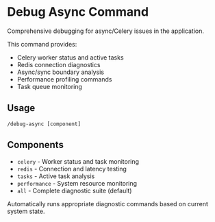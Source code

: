 # Debug Async Command

Comprehensive debugging for async/Celery issues in the application.

This command provides:
- Celery worker status and active tasks
- Redis connection diagnostics
- Async/sync boundary analysis
- Performance profiling commands
- Task queue monitoring

## Usage
```
/debug-async [component]
```

## Components
- `celery` - Worker status and task monitoring
- `redis` - Connection and latency testing  
- `tasks` - Active task analysis
- `performance` - System resource monitoring
- `all` - Complete diagnostic suite (default)

Automatically runs appropriate diagnostic commands based on current system state.